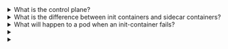 <details><summary>  
What is the control plane?
</summary>  

</details>
<details><summary>  
What is the difference between init containers and sidecar containers?
</summary>  
initcontainers start and complete before the main container is started. If there are many init containers, they will be run as a queue. The main container can only start after all of them are completed.

On the other hand, Sidecars start before the main container and continue to run alongside the main container.
</details>
<details><summary>  
What will happen to a pod when an init-container fails?
</summary>  
That depends on the restartPolicy. If it is `never`, then the entire pod is treated as a failed pod. Otherwise, the initContainer is restarted over and over again until it succeeds.
</details>
<details><summary>  

</summary>  

</details>
<details><summary>  

</summary>  

</details>
